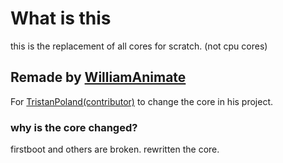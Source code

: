 # What is this
this is the replacement of all cores for scratch. (not cpu cores)
## Remade by [WilliamAnimate](https://scratch.mit.edu/users/william_animate)
For [TristanPoland(contributor)](https://scratch.mit.edu/users/programer126) to change the core in his project.
### why is the core changed?
firstboot and others are broken. rewritten the core.
